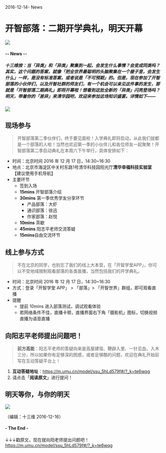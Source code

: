 2016-12-14- News

# 开智部落：二期开学典礼，明天开幕

![](https://mmbiz.qlogo.cn/mmbiz_png/P7zzkBGoztFUtGQKAqGmGGw4yZB9iaYAuy849uQD1xqLmh0TZtriauaibym6NLyoVPt2B4TKIb7eoDUmpqvVhuupg/0?wx_fmt=png)
#### -- News --

##### **十三维按**：当「异类」和「异类」聚集到一起，会发生什么事情？会变成同类吗？其实，这个问题的答案，就像「把全世界最聪明的头脑聚集在一个屋子里，会发生什么」一样，是没有标准答案，或者说是「不可预期」的。但是，现在参加了开智部落的小伙伴们，以及开智社群的师友们，有一个机会可以亲见这件事的发生，那就是「开智部落二期典礼」即将开幕啦！想看到这批全新的「异类」闪亮登场吗？明天，带着你的「差异」来清华园吧，欢迎来参加这场知识盛宴。详情如下——
![](https://mmbiz.qlogo.cn/mmbiz_jpg/P7zzkBGoztGkUp0glMjNnZQfpUESGHvQVZYhxBVJ0OGcpuCJIriavibeK7NztB0HkzcKuZhIdiaZ7SaGJMpVJY8bA/0?wx_fmt=jpeg)

## 现场参与

>开智部落第二季伙伴们，终于要见面啦！入学典礼即将启动，从此我们就都是一个部落的人啦！当然也欢迎第一季的小伙伴儿和各位师友一起聚聚！开智部落第二季启动典礼在本周六下午举行，具体安排如下：

- 时间：北京时间 2016 年 12 月 17 日，14:30~16:30
- 地点：北京市海淀区中关村东路1号清华科技园阳光厅**清华幸福科技实验室**
 【建议使用手机导航】
- 主要环节
  - 签到入场
  - **15mins** 开智部落介绍
  - **30mins** 第一季优秀学友分享环节
     -  产品部落：大虾
     -  通识部落：徐迅
     -  作家部落：赵悦 
  - **10mins** 茶歇
  - **45mins** 阳志平老师交流答疑
  - **15mins**自由交流环节
  
## 线上参与方式
> 不在北京的同学，也别忘了我们的线上大本营，在「开智学堂APP」，你可以不受地域限制观看部落的各类直播，当然包括我们的开学典礼。 

- 时间：北京时间 2016 年 12 月 17 日，14:30~16:30
- 方式：登录「开智学堂 APP」 > 「部落」> 「开智世界」群组，即可观看直播
- 提醒
	- 提前 10mins 进入部落测试，调试观看体验
	- 若网络条件不佳，直播卡顿，直播界面右下角「摄影机」图标，切换视频直播为语音直播
	
## 向阳志平老师提出问题吧！

> **前方高能**：阳志平老师的答疑向来是高屋建瓴、鞭辟入里、一针见血、入木三分，所以如果你有足够深的困惑，或者足够酷的问题，欢迎在典礼开始前写在互动答疑平台上！

1. **互动答疑地址**：https://m.umu.cn/model/ssu_5hLd579f#/?_k=te6wqg
2.  请点击「**阅读原文**」进行提问！ 


## 明天等你，与你的明天

  
![](https://mmbiz.qlogo.cn/mmbiz_jpg/P7zzkBGoztHYnfeuQKhp6CUYfJTYbuYhO0M5ib7Lh5qVcoC4l4g8ySHP3r9n0gA0VUY4JPq0l04g67q2gY6XicVQ/0?wx_fmt=jpeg)



（编辑：十三维 2016-12-16）

#### - The End - 


↓↓↓戳原文，现在就向阳老师提出问题吧！
https://m.umu.cn/model/ssu_5hLd579f#/?_k=te6wqg



